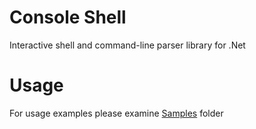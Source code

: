# Console Shell
Interactive shell and command-line parser library for .Net

# Usage
For usage examples please examine [Samples](src/Samples) folder

